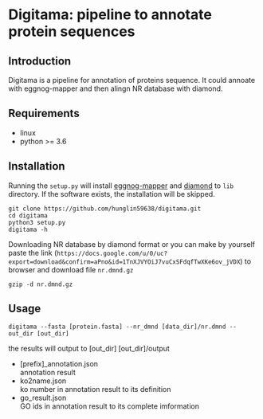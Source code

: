 # Digitama: pipeline to annotate protein sequences  
## Introduction
Digitama is a pipeline for annotation of proteins sequence. It could annoate with eggnog-mapper and then alingn NR database with diamond.
## Requirements
+ linux
+ python >= 3.6

## Installation
Running the `setup.py` will install [eggnog-mapper](https://github.com/eggnogdb/eggnog-mapper) and [diamond](https://github.com/bbuchfink/diamond) to `lib` directory.
If the software exists, the installation will be skipped.

```
git clone https://github.com/hunglin59638/digitama.git
cd digitama
python3 setup.py
digitama -h
```
Downloading NR database by diamond format or you can make by yourself
paste the link (`https://docs.google.com/u/0/uc?export=download&confirm=aPno&id=1TnXJVYOiJ7vuCxSFdqfTwXKe6ov_jVDX`) to browser and download file `nr.dmnd.gz`
```
gzip -d nr.dmnd.gz
```
## Usage
```
digitama --fasta [protein.fasta] --nr_dmnd [data_dir]/nr.dmnd --out_dir [out_dir]
```
the results will output to [out_dir]
[out_dir]/output
+ [prefix]_annotation.json  
annotation result
+ ko2name.json  
ko number in annotation result to its definition
+ go_result.json  
GO ids in annotation result to its complete imformation  
